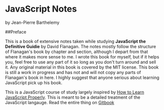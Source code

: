 # JavaScript Notes
by Jean-Pierre Barthelemy

##Preface

This is a book of extensive notes taken while studying **JavaScript the Definitive Guidie** by David Flanagan. The notes mostly follow the structure of Flanagan's book by chapter and section, although I depart from that where it makes more sense to me. I wrote this book for myself, but if it helps you, feel free to use any part of it so long as you don't turn around and sell it. Any original material in this book is covered by the MIT license. This book is still a work in progress and has not and will not copy any parts of Flanagan's book in here.  I highly suggest that anyone serious about learning JavaScript pick up his book.

This is a JavaScript course of study largely inspired by [How to Learn JavaScript Properly](http://javascriptissexy.com/how-to-learn-javascript-properly/). This is meant to be a detailed treatment of the JavaScript langauge. Read the entire thing on [Gitbook](http://jeanpier_re.gitbooks.io/notes-on-javascript-the-definitive-guide/content/)
